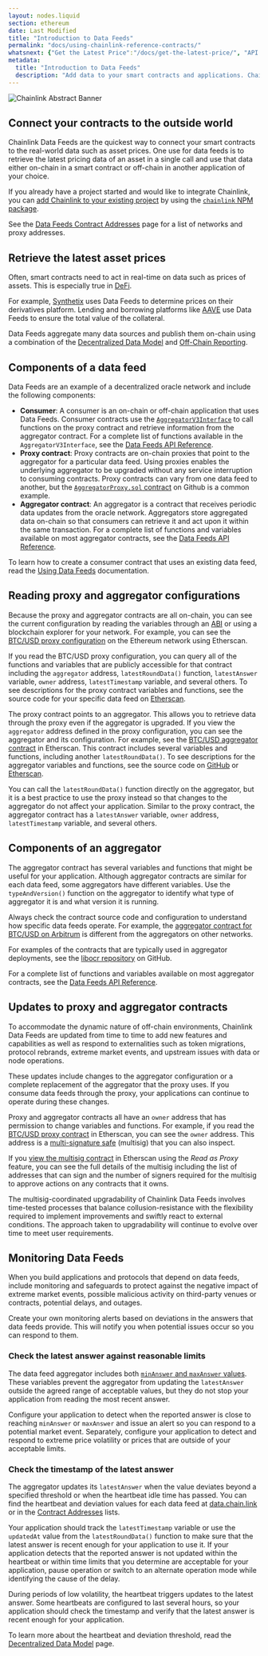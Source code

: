 ```yaml
---
layout: nodes.liquid
section: ethereum
date: Last Modified
title: "Introduction to Data Feeds"
permalink: "docs/using-chainlink-reference-contracts/"
whatsnext: {"Get the Latest Price":"/docs/get-the-latest-price/", "API Reference":"/docs/price-feeds-api-reference/", "Contract Addresses":"/docs/reference-contracts/"}
metadata:
  title: "Introduction to Data Feeds"
  description: "Add data to your smart contracts and applications. Chainlink data feeds include BTC/USD, BTC/ETH, ETH/USD and more!"
---
```

![Chainlink Abstract Banner](/files/2306b8b-Decentralized_Oracles_V3.png)

## Connect your contracts to the outside world

Chainlink Data Feeds are the quickest way to connect your smart contracts to the real-world data such as asset prices. One use for data feeds is to retrieve the latest pricing data of an asset in a single call and use that data either on-chain in a smart contract or off-chain in another application of your choice.

If you already have a project started and would like to integrate Chainlink, you can [add Chainlink to your existing project](../create-a-chainlinked-project/#install-into-existing-projects) by using the [`chainlink` NPM package](https://www.npmjs.com/package/@chainlink/contracts).

See the [Data Feeds Contract Addresses](/docs/reference-contracts/) page for a list of networks and proxy addresses.  

## Retrieve the latest asset prices

Often, smart contracts need to act in real-time on data such as prices of assets. This is especially true in [DeFi](https://defi.chain.link/).

For example, [Synthetix](https://www.synthetix.io/) uses Data Feeds to determine prices on their derivatives platform. Lending and borrowing platforms like [AAVE](https://aave.com/) use Data Feeds to ensure the total value of the collateral.

Data Feeds aggregate many data sources and publish them on-chain using a combination of the [Decentralized Data Model](/docs/architecture-decentralized-model/) and [Off-Chain Reporting](/docs/off-chain-reporting/).

## Components of a data feed

Data Feeds are an example of a decentralized oracle network and include the following components:

- **Consumer**: A consumer is an on-chain or off-chain application that uses Data Feeds. Consumer contracts use the [`AggregatorV3Interface`](https://github.com/smartcontractkit/chainlink/blob/master/contracts/src/v0.8/interfaces/AggregatorV3Interface.sol) to call functions on the proxy contract and retrieve information from the aggregator contract. For a complete list of functions available in the `AggregatorV3Interface`, see the [Data Feeds API Reference](/docs/price-feeds-api-reference/#aggregatorv3interface).
- **Proxy contract**: Proxy contracts are on-chain proxies that point to the aggregator for a particular data feed. Using proxies enables the underlying aggregator to be upgraded without any service interruption to consuming contracts. Proxy contracts can vary from one data feed to another, but the [`AggregatorProxy.sol` contract](https://github.com/smartcontractkit/chainlink/blob/develop/contracts/src/v0.7/dev/AggregatorProxy.sol) on Github is a common example.
- **Aggregator contract**: An aggregator is a contract that receives periodic data updates from the oracle network. Aggregators store aggregated data on-chain so that consumers can retrieve it and act upon it within the same transaction. For a complete list of functions and variables available on most aggregator contracts, see the [Data Feeds API Reference](/docs/price-feeds-api-reference/#accesscontrolledoffchainaggregator).

To learn how to create a consumer contract that uses an existing data feed, read the [Using Data Feeds](../get-the-latest-price/) documentation.

## Reading proxy and aggregator configurations

Because the proxy and aggregator contracts are all on-chain, you can see the current configuration by reading the variables through an [ABI](https://docs.soliditylang.org/en/latest/abi-spec.html) or using a blockchain explorer for your network. For example, you can see the [BTC/USD proxy configuration](https://etherscan.io/address/0xF4030086522a5bEEa4988F8cA5B36dbC97BeE88c#readContract) on the Ethereum network using Etherscan.

If you read the BTC/USD proxy configuration, you can query all of the functions and variables that are publicly accessible for that contract including the `aggregator` address, `latestRoundData()` function, `latestAnswer` variable, `owner` address, `latestTimestamp` variable, and several others. To see descriptions for the proxy contract variables and functions, see the source code for your specific data feed on [Etherscan](https://etherscan.io/address/0xF4030086522a5bEEa4988F8cA5B36dbC97BeE88c#code#L568).

The proxy contract points to an aggregator. This allows you to retrieve data through the proxy even if the aggregator is upgraded. If you view the `aggregator` address defined in the proxy configuration, you can see the aggregator and its configuration. For example, see the [BTC/USD aggregator contract](https://etherscan.io/address/0xF4030086522a5bEEa4988F8cA5B36dbC97BeE88c#code) in Etherscan. This contract includes several variables and functions, including another `latestRoundData()`. To see descriptions for the aggregator variables and functions, see the source code on [GitHub](https://github.com/smartcontractkit/libocr/blob/master/contract/AccessControlledOffchainAggregator.sol) or [Etherscan](https://etherscan.io/address/0xae74faa92cb67a95ebcab07358bc222e33a34da7#code#F1#L1).

You can call the `latestRoundData()` function directly on the aggregator, but it is a best practice to use the proxy instead so that changes to the aggregator do not affect your application. Similar to the proxy contract, the aggregator contract has a `latestAnswer` variable, `owner` address, `latestTimestamp` variable, and several others.

## Components of an aggregator

The aggregator contract has several variables and functions that might be useful for your application. Although aggregator contracts are similar for each data feed, some aggregators have different variables. Use the `typeAndVersion()` function on the aggregator to identify what type of aggregator it is and what version it is running.

Always check the contract source code and configuration to understand how specific data feeds operate. For example, the [aggregator contract for BTC/USD on Arbitrum](https://arbiscan.io/address/0x942d00008d658dbb40745bbec89a93c253f9b882#code) is different from the aggregators on other networks.

For examples of the contracts that are typically used in aggregator deployments, see the [libocr repository](https://github.com/smartcontractkit/libocr/blob/master/contract/) on GitHub.

For a complete list of functions and variables available on most aggregator contracts, see the [Data Feeds API Reference](/docs/price-feeds-api-reference/#accesscontrolledoffchainaggregator).

## Updates to proxy and aggregator contracts

To accommodate the dynamic nature of off-chain environments, Chainlink Data Feeds are updated from time to time to add new features and capabilities as well as respond to externalities such as token migrations, protocol rebrands, extreme market events, and upstream issues with data or node operations.

These updates include changes to the aggregator configuration or a complete replacement of the aggregator that the proxy uses. If you consume data feeds through the proxy, your applications can continue to operate during these changes.

Proxy and aggregator contracts all have an `owner` address that has permission to change variables and functions. For example, if you read the [BTC/USD proxy contract](https://etherscan.io/address/0xF4030086522a5bEEa4988F8cA5B36dbC97BeE88c#readContract) in Etherscan, you can see the `owner` address. This address is a [multi-signature safe](https://docs.gnosis-safe.io/introduction/the-programmable-account/gnosis-safe) (multisig) that you can also inspect.

If you [view the multisig contract](https://etherscan.io/address/0x21f73d42eb58ba49ddb685dc29d3bf5c0f0373ca#readProxyContract) in Etherscan using the _Read as Proxy_ feature, you can see the full details of the multisig including the list of addresses that can sign and the number of signers required for the multisig to approve actions on any contracts that it owns.

The multisig-coordinated upgradability of Chainlink Data Feeds involves time-tested processes that balance collusion-resistance with the flexibility required to implement improvements and swiftly react to external conditions. The approach taken to upgradability will continue to evolve over time to meet user requirements.

## Monitoring Data Feeds

When you build applications and protocols that depend on data feeds, include monitoring and safeguards to protect against the negative impact of extreme market events, possible malicious activity on third-party venues or contracts, potential delays, and outages.

Create your own monitoring alerts based on deviations in the answers that data feeds provide. This will notify you when potential issues occur so you can respond to them.

### Check the latest answer against reasonable limits

The data feed aggregator includes both [`minAnswer` and `maxAnswer` values](https://github.com/smartcontractkit/libocr/blob/9e4afd8896f365b964bdf769ca28f373a3fb0300/contract/AccessControlledOffchainAggregator.sol#L33). These variables prevent the aggregator from updating the `latestAnswer` outside the agreed range of acceptable values, but they do not stop your application from reading the most recent answer.

Configure your application to detect when the reported answer is close to reaching `minAnswer` or `maxAnswer` and issue an alert so you can respond to a potential market event. Separately, configure your application to detect and respond to extreme price volatility or prices that are outside of your acceptable limits.

### Check the timestamp of the latest answer

The aggregator updates its `latestAnswer` when the value deviates beyond a specified threshold or when the heartbeat idle time has passed. You can find the heartbeat and deviation values for each data feed at [data.chain.link](https://data.chain.link/) or in the [Contract Addresses](/docs/reference-contracts/) lists.

Your application should track the `latestTimestamp` variable or use the `updatedAt` value from the `latestRoundData()` function to make sure that the latest answer is recent enough for your application to use it. If your application detects that the reported answer is not updated within the heartbeat or within time limits that you determine are acceptable for your application, pause operation or switch to an alternate operation mode while identifying the cause of the delay.

During periods of low volatility, the heartbeat triggers updates to the latest answer. Some heartbeats are configured to last several hours, so your application should check the timestamp and verify that the latest answer is recent enough for your application.

To learn more about the heartbeat and deviation threshold, read the [Decentralized Data Model](/docs/architecture-decentralized-model/#aggregator) page.
